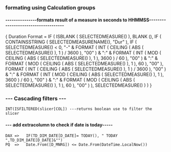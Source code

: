### formating using Calculation groups 
  #### ---------------formats result of a measure in seconds to HHMMSS------------------------------------
{
Duration Format = 
IF (
    ISBLANK ( SELECTEDMEASURE() ),
    BLANK (),
    IF (
        CONTAINSSTRING ( SELECTEDMEASURENAME(), "Dur" ),
        IF (
            SELECTEDMEASURE() < 0,
            "-" & FORMAT (
                INT ( CEILING ( ABS ( SELECTEDMEASURE() ), 1 ) / 3600 ), "00"
            ) & ":" &
            FORMAT (
                INT ( MOD ( CEILING ( ABS ( SELECTEDMEASURE() ), 1 ), 3600 ) / 60 ), "00"
            ) & ":" &
            FORMAT (
                MOD ( CEILING ( ABS ( SELECTEDMEASURE() ), 1 ), 60 ), "00"
            ),
            FORMAT (
                INT ( CEILING ( ABS ( SELECTEDMEASURE() ), 1 ) / 3600 ), "00"
            ) & ":" &
            FORMAT (
                INT ( MOD ( CEILING ( ABS ( SELECTEDMEASURE() ), 1 ), 3600 ) / 60 ), "00"
            ) & ":" &
            FORMAT (
                MOD ( CEILING ( ABS ( SELECTEDMEASURE() ), 1 ), 60 ), "00"
            )
        ),
        SELECTEDMEASURE()
    )
)
}
###  --- Cascading filters --- 
    INT(ISFILTERED(slicer[COL]) ---returns boolean use to filter the slicer

    
#### --- add extracolumn to check if date is today-----
    DAX =>   IF(TD_DIM_DATE[D_DATE]= TODAY(), " TODAY ",TD_DIM_DATE[D_DATE]&"")
    PQ  =>   Date.From([D_MNRG]) <= Date.From(DateTime.LocalNow())
